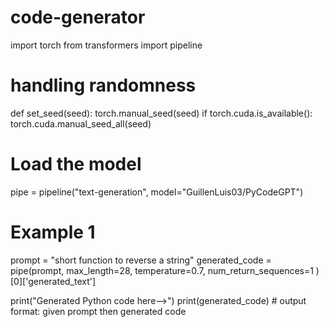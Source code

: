 # code-generator
import torch
from transformers import pipeline
# handling randomness
def set_seed(seed):
    torch.manual_seed(seed)
    if torch.cuda.is_available():
        torch.cuda.manual_seed_all(seed)
# Load the model 
pipe = pipeline("text-generation", model="GuillenLuis03/PyCodeGPT")
# Example 1
prompt = "short function to reverse a string"
generated_code = pipe(prompt, 
                      max_length=28, 
                      temperature=0.7, 
                      num_return_sequences=1
                      )[0]['generated_text']

print("Generated Python code here-->")
print(generated_code)  # output format: given prompt then generated code
